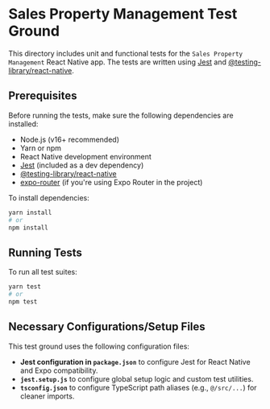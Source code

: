 # Sales Property Management Test Ground

This directory includes unit and functional tests for the `Sales Property Management` React Native app. The tests are written using [Jest](https://jestjs.io/) and [@testing-library/react-native](https://callstack.github.io/react-native-testing-library/).

## Prerequisites

Before running the tests, make sure the following dependencies are installed:

- Node.js (v16+ recommended)
- Yarn or npm
- React Native development environment
- [Jest](https://jestjs.io/) (included as a dev dependency)
- [@testing-library/react-native](https://callstack.github.io/react-native-testing-library/)
- [expo-router](https://expo.github.io/router/) (if you're using Expo Router in the project)

To install dependencies:

```bash
yarn install
# or
npm install
```

## Running Tests

To run all test suites:

```bash
yarn test
# or
npm test
```

## Necessary Configurations/Setup Files

This test ground uses the following configuration files:

- **Jest configuration in `package.json`** to configure Jest for React Native and Expo compatibility.
- **`jest.setup.js`** to configure global setup logic and custom test utilities.
- **`tsconfig.json`** to configure TypeScript path aliases (e.g., `@/src/...`) for cleaner imports.
